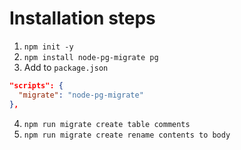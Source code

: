 # Installation steps

1. `npm init -y`
2. `npm install node-pg-migrate pg`
3. Add to `package.json`
  ```json
  "scripts": {
    "migrate": "node-pg-migrate"
  },
  ```
4. `npm run migrate create table comments`
5. `npm run migrate create rename contents to body`